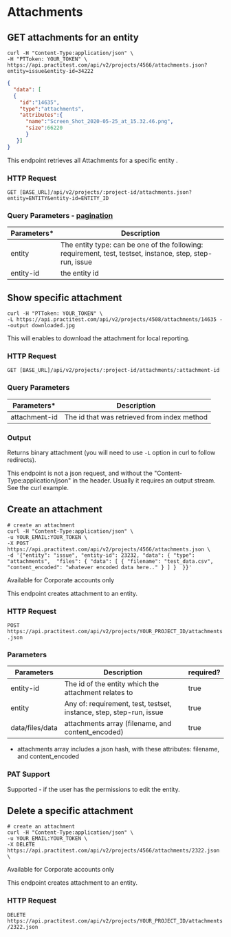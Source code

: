 # Attachments

## GET attachments for an entity
```shell
curl -H "Content-Type:application/json" \
-H "PTToken: YOUR_TOKEN" \
https://api.practitest.com/api/v2/projects/4566/attachments.json?entity=issue&entity-id=34222

```


```json
{
  "data": [
  {
    "id":"14635",
    "type":"attachments",
    "attributes":{
      "name":"Screen_Shot_2020-05-25_at_15.32.46.png",
      "size":66220
      }
   }]
}

```


This endpoint retrieves all Attachments for a specific entity .

### HTTP Request
`GET [BASE_URL]/api/v2/projects/:project-id/attachments.json?entity=ENTITY&entity-id=ENTITY_ID`


### Query Parameters - [pagination](#pagination)

Parameters* | Description |
--------- | ------- |
entity | The entity type: can be one of the following:  requirement, test, testset, instance, step, step-run, issue |
entity-id | the entity id |



## Show specific attachment
```shell
curl -H "PTToken: YOUR_TOKEN" \
-L https://api.practitest.com/api/v2/projects/4508/attachments/14635 --output downloaded.jpg

```

This will enables to download the attachment for local reporting.

### HTTP Request
`GET [BASE_URL]/api/v2/projects/:project-id/attachments/:attachment-id`

### Query Parameters

Parameters* | Description |
--------- | ------- |
attachment-id | The id that was retrieved from index method |

### Output
Returns binary attachment (you will need to use `-L` option in curl to follow redirects).

<aside class="notice">
This endpoint is not a json request, and without the "Content-Type:application/json" in the header. Usually it requires an output stream. See the curl example.
</aside>



## Create an attachment
```shell
# create an attachment
curl -H "Content-Type:application/json" \
-u YOUR_EMAIL:YOUR_TOKEN \
-X POST https://api.practitest.com/api/v2/projects/4566/attachments.json \
-d '{"entity": "issue", "entity-id": 23232, "data": { "type": "attachments",  "files": { "data": [ { "filename": "test_data.csv", "content_encoded": "whatever encoded data here.." } ] }  }}'

```

<aside class="notice">
  Available for Corporate accounts only
</aside>


This endpoint creates attachment to an entity.

### HTTP Request

`POST https://api.practitest.com/api/v2/projects/YOUR_PROJECT_ID/attachments.json`

### Parameters


Parameters | Description | required? |
--------- | ------- |------- |
entity-id | The id of the entity which the attachment relates to | true
entity | Any of: requirement, test, testset, instance, step, step-run, issue | true
data/files/data | attachments array (filename, and content_encoded) | true

* attachments array includes a json hash, with these attributes: filename, and content_encoded


### PAT Support
Supported - if the user has the permissions to edit the entity.



## Delete a specific attachment
```shell
# create an attachment
curl -H "Content-Type:application/json" \
-u YOUR_EMAIL:YOUR_TOKEN \
-X DELETE https://api.practitest.com/api/v2/projects/4566/attachments/2322.json \

```

<aside class="notice">
  Available for Corporate accounts only
</aside>


This endpoint creates attachment to an entity.

### HTTP Request

`DELETE https://api.practitest.com/api/v2/projects/YOUR_PROJECT_ID/attachments/2322.json`
